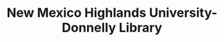 ---
layout: repo
title: "New Mexico Highlands University-Donnelly Library"
id: 23906
permalink: repos/23906/
---
